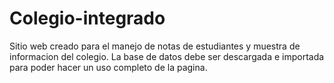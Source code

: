 # Colegio-integrado
Sitio web creado para el manejo de notas de estudiantes y muestra de informacion del colegio. La base de datos debe ser descargada e importada para poder hacer un uso completo de la pagina.
